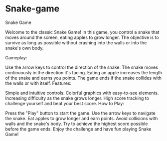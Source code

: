 # Snake-game

Snake Game

Welcome to the classic Snake Game! In this game, you control a snake that moves around the screen, eating apples to grow longer. The objective is to survive as long as possible without crashing into the walls or into the snake's own body.

Gameplay:

Use the arrow keys to control the direction of the snake.
The snake moves continuously in the direction it's facing.
Eating an apple increases the length of the snake and earns you points.
The game ends if the snake collides with the walls or with itself.
Features:

Simple and intuitive controls.
Colorful graphics with easy-to-see elements.
Increasing difficulty as the snake grows longer.
High score tracking to challenge yourself and beat your best score.
How to Play:

Press the "Play" button to start the game.
Use the arrow keys to navigate the snake.
Eat apples to grow longer and earn points.
Avoid collisions with walls and the snake's body.
Try to achieve the highest score possible before the game ends.
Enjoy the challenge and have fun playing Snake Game!
